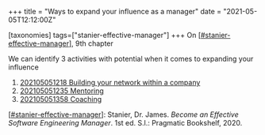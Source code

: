 +++
title = "Ways to expand your influence as a manager"
date = "2021-05-05T12:12:00Z"

[taxonomies]
tags=["stanier-effective-manager"]
+++
On [[#stanier-effective-manager](/tags/stanier-effective-manager)], 9th chapter

We can identify 3 activities with potential when it comes to expanding your influence
1. [202105051218 Building your network within a company](/blips/202105051218-building-your-network-within-a-company)
2. [202105051235 Mentoring](/blips/202105051235-mentoring)
3. [202105051358 Coaching](/blips/202105051358-coaching)


[[#stanier-effective-manager](/tags/stanier-effective-manager)]: Stanier, Dr. James. _Become an Effective Software Engineering Manager_. 1st ed. S.l.: Pragmatic Bookshelf, 2020.
